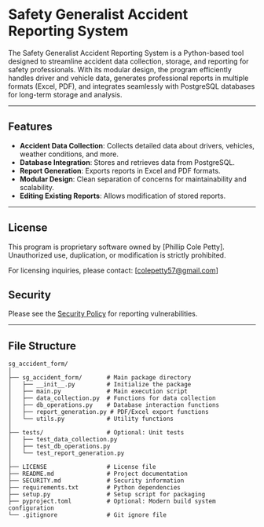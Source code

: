 # Safety Generalist Accident Reporting System

The Safety Generalist Accident Reporting System is a Python-based tool designed to streamline accident data collection, storage, and reporting for safety professionals. With its modular design, the program efficiently handles driver and vehicle data, generates professional reports in multiple formats (Excel, PDF), and integrates seamlessly with PostgreSQL databases for long-term storage and analysis.

---

## **Features**
- **Accident Data Collection**: Collects detailed data about drivers, vehicles, weather conditions, and more.
- **Database Integration**: Stores and retrieves data from PostgreSQL.
- **Report Generation**: Exports reports in Excel and PDF formats.
- **Modular Design**: Clean separation of concerns for maintainability and scalability.
- **Editing Existing Reports**: Allows modification of stored reports.

---

## License
This program is proprietary software owned by [Phillip Cole Petty]. Unauthorized use, duplication, or modification is strictly prohibited.

For licensing inquiries, please contact: [colepetty57@gmail.com]

## Security
Please see the [Security Policy](SECURITY) for reporting vulnerabilities.

---

## **File Structure**
```
sg_accident_form/
│
├── sg_accident_form/       # Main package directory
│   ├── __init__.py         # Initialize the package
│   ├── main.py             # Main execution script
│   ├── data_collection.py  # Functions for data collection
│   ├── db_operations.py    # Database interaction functions
│   ├── report_generation.py # PDF/Excel export functions
│   └── utils.py            # Utility functions
│
├── tests/                  # Optional: Unit tests
│   ├── test_data_collection.py
│   ├── test_db_operations.py
│   └── test_report_generation.py
│
├── LICENSE                 # License file
├── README.md               # Project documentation
├── SECURITY.md             # Security information
├── requirements.txt        # Python dependencies
├── setup.py                # Setup script for packaging
├── pyproject.toml          # Optional: Modern build system configuration
└── .gitignore              # Git ignore file

```